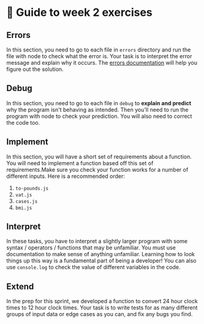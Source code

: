 # 🧭 Guide to week 2 exercises

## Errors

In this section, you need to go to each file in `errors` directory and run the file with node to check what the error is. Your task is to interpret the error message and explain why it occurs. The [errors documentation](https://developer.mozilla.org/en-US/docs/Web/JavaScript/Reference/Errors) will help you figure out the solution.

## Debug

In this section, you need to go to each file in `debug` to **explain and predict** why the program isn't behaving as intended. Then you'll need to run the program with node to check your prediction. You will also need to correct the code too.

## Implement

In this section, you will have a short set of requirements about a function. You will need to implement a function based off this set of requirements.Make sure you check your function works for a number of different inputs.
Here is a recommended order:

1. `to-pounds.js`
2. `vat.js`
3. `cases.js`
4. `bmi.js`

## Interpret

In these tasks, you have to interpret a slightly larger program with some syntax / operators / functions that may be unfamiliar.
You must use documentation to make sense of anything unfamiliar. Learning how to look things up this way is a fundamental part of being a developer!
You can also use `console.log` to check the value of different variables in the code.

## Extend

In the prep for this sprint, we developed a function to convert 24 hour clock times to 12 hour clock times.
Your task is to write tests for as many different groups of input data or edge cases as you can, and fix any bugs you find.
